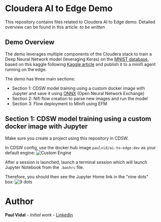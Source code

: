 # Cloudera AI to Edge Demo

This repository contains files related to Cloudera AI to Edge demo.
Detailed overview can be found in this article: *to be written*


## Demo Overview

The demo leverages multiple components of the Cloudera stack to train a Deep Neural Network model (leveraging Keras) on the [MNIST database](http://yann.lecun.com/exdb/mnist/), based on this kaggle following [Kaggle article](https://www.kaggle.com/poonaml/deep-neural-network-keras-way/data) and publish it to a minifi agent running on the edge.

The demo has three main sections:
- Section 1: CDSW model training using a custom docker image with Jupyter and save it using [ONNX](https://onnx.ai/) (Open Neural Network Exchange)
- Section 2: Nifi flow creation to parse new images and run the model
- Section 3: Flow deployment to Minifi using EFM

## Section 1: CDSW model training using a custom docker image with Jupyter

Make sure you create a project using this repository in CDSW.

In CDSW config, use the docker hub image `paulvid/ai-to-edge:dev` as your default engine:
![Custom Engine](https://github.com/paulvid/ai_to_edge/blob/master/ASSETS/CDSW_ENGINE.png)

After a session is launched, launch a terminal session which will launch Jupyter Notebook from the `.bashrc` file.

Therefore, you should then see the Jupyter Home link in the "nine dots" box:
![9 dots](https://github.com/paulvid/ai_to_edge/blob/master/ASSETS/9_DOTS.png)

# Author

**Paul Vidal** - *Initial work* - [LinkedIn](https://www.linkedin.com/in/paulvid/)
